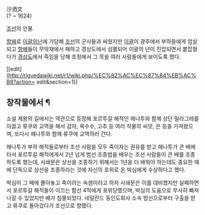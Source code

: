 沙洒文  
(? ~ 1624)

[조선](%EC%A1%B0%EC%84%A0.md)의 인물.

[항왜](%ED%95%AD%EC%99%9C.md)로 [이괄의난](%EC%9D%B4%EA%B4%84%EC%9D%98%20%EB%82%9C.md)에 가담해
[조선](%EC%A1%B0%EC%84%A0.md)의 군사들과 싸웠지만 [이괄](%EC%9D%B4%EA%B4%84.md)이 광주에서
부하들에게 암살되고 [항왜](%ED%95%AD%EC%99%9C.md)들이 무악재에서 패하고 경상도에서 섬멸되어 이괄의 난이 진압되면서
붙잡혔다가 [경상도](%EA%B2%BD%EC%83%81%EB%8F%84.md)에서 죽임을 당해 조정에서 그 목을 여러 사람들에게
보이도록 했다.

[[edit](http://rigvedawiki.net/r1/wiki.php/%EC%82%AC%EC%87%84%EB%AC%B8?action=
edit&section=1)]

## 창작물에서 ¶

소설 제왕의 길에서는 역관으로 등장해 포르투갈 해적인 헤나투와 함께 상단 밀라그레를 이끌고 류쿠와 교역을 해서 감자, 옥수수, 고추 등 여러
작물의 씨앗, 은 등을 가져왔으며, 또다시 헤나투와 함께 류쿠에 교역하러 간다.

  

헤나투가 부하 해적들로부터 조선 사람을 모두 죽이자는 권유를 받고 헤나투가 큰 배에 타서 포르투갈 해적에게서 2년 넘게 범선 조종법을 배우는
조선 사람들이 큰 배를 조종하도록 했는데, 사쇄문은 상선을 조종하기 위해서는 1년을 더 배워야 하는데도 중요한 때에 단독으로 상선을
조종하라는 것에 자신의 호위로 온 박심에게 수상하다고 했다.

  

박심이 그 배에 몰아놓고 죽이려는 속셈이라고 하자 사쇄문은 이를 대비했지만 실패하면서 포르투갈 해적들이 이끄는 함선 4척에게 포위당했으며,
박심의 도움으로 무사히 빠져나갈 수 있었지만 배가 침몰되었다. 네덜란드 동인도회사 소속 범선으로부터 구출을 받고 류쿠로 돌아갔다가 조선으로
향했다.

